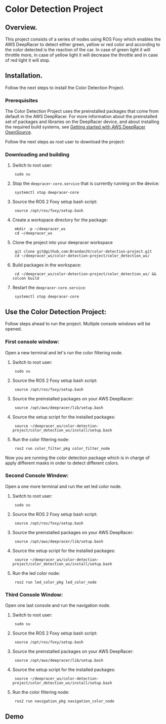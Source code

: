 # Color Detection Project


## Overview.
This project consists of a series of nodes using ROS Foxy which enables the AWS DeepRacer to detect either green, yellow or red color and according to the color detected is the reaction of the car. In case of green light it will throttle more, in case of yellow light it will decrease the throttle and in case of red light it will stop.

## Installation.
Follow the next steps to install the Color Detection Project.

### Prerequisites
The Color Detection Project uses the preinstalled packages that come from default in the AWS DeepRacer. For more information about the preinstalled set of packages and libraries on the DeepRacer device, and about installing the required build systems, see [Getting started with AWS DeepRacer OpenSource](https://github.com/aws-deepracer/aws-deepracer-launcher/blob/main/getting-started.md).

Follow the next steps as root user to download the project:

### Downloading and building
1. Switch to root user:

        sudo su

1. Stop the `deepracer-core.service` that is currently running on the device:

        systemctl stop deepracer-core
        
1. Source the ROS 2 Foxy setup bash script:

        source /opt/ros/foxy/setup.bash 
        
1. Create a workspace directory for the package:

        mkdir -p ~/deepracer_ws
        cd ~/deepracer_ws
        
1. Clone the project into your deepracer workspace

        git clone git@github.com:BrandanJV/color-detection-project.git
        cd ~/deepracer_ws/color-detection-project/color_detection_ws/

1. Build packages in the workspace:
        
        cd ~/deepracer_ws/color-detection-project/color_detection_ws/ && colcon build
      
1. Restart the `deepracer-core.service`:

        systemctl stop deepracer-core
        
## Use the Color Detection Project:
Follow steps ahead to run the project. Multiple console windows will be opened.

### First console window:
Open a new terminal and let's run the color filtering node.

1. Switch to root user:

        sudo su
        
1. Source the ROS 2 Foxy setup bash script:

        source /opt/ros/foxy/setup.bash 
        
1. Source the preinstalled packages on your AWS DeepRacer:

        source /opt/aws/deepracer/lib/setup.bash
        
1. Source the setup script for the installed packages:

        source ~/deepracer_ws/color-detection-project/color_detection_ws/install/setup.bash
        
1. Run the color filtering node:

        ros2 run color_filter_pkg color_filter_node

Now you are running the color detection package which is in charge of apply different masks in order to detect different colors.

### Second Console Window:
Open a one more terminal and run the set led color node.

1. Switch to root user:

        sudo su
        
1. Source the ROS 2 Foxy setup bash script:

        source /opt/ros/foxy/setup.bash 
        
1. Source the preinstalled packages on your AWS DeepRacer:

        source /opt/aws/deepracer/lib/setup.bash
        
1. Source the setup script for the installed packages:

        source ~/deepracer_ws/color-detection-project/color_detection_ws/install/setup.bash
        
1. Run the led color node:

        ros2 run led_color_pkg led_color_node

### Third Console Window:
Open one last console and run the navigation node.

1. Switch to root user:

        sudo su
        
1. Source the ROS 2 Foxy setup bash script:

        source /opt/ros/foxy/setup.bash 
        
1. Source the preinstalled packages on your AWS DeepRacer:

        source /opt/aws/deepracer/lib/setup.bash
        
1. Source the setup script for the installed packages:

        source ~/deepracer_ws/color-detection-project/color_detection_ws/install/setup.bash
        
1. Run the color filtering node:

        ros2 run navigation_pkg navigation_color_node
        

## Demo








